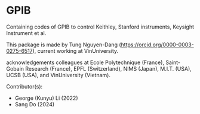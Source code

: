 # GPIB
Containing codes of GPIB to control Keithley, Stanford instruments, Keysight Instrument et al.

This package is made by Tung Nguyen-Dang (https://orcid.org/0000-0003-0275-6517), current working at VinUniversity. 

acknowledgements colleagues at Ecole Polytechnique (France), Saint-Gobain Research (France), EPFL (Switzerland), NIMS (Japan), M.I.T. (USA), UCSB (USA), and VinUniversity (Vietnam).

Contributor(s):
- George (Kunyu) Li (2022)
- Sang Do (2024)
